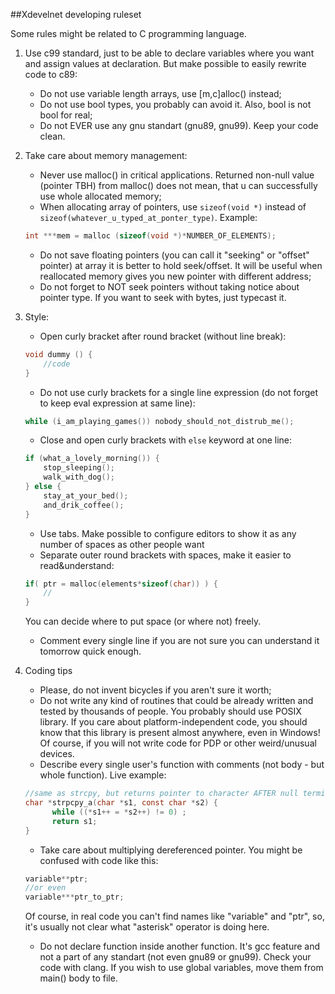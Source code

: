 ##Xdevelnet developing ruleset

Some rules might be related to C programming language.


1. Use c99 standard, just to be able to declare variables where you want and assign values at declaration. But make possible to easily rewrite code to c89:

    * Do not use variable length arrays, use [m,c]alloc() instead;
    * Do not use bool types, you probably can avoid it. Also, bool is not bool for real;
    * Do not EVER use any gnu standart (gnu89, gnu99). Keep your code clean.

2. Take care about memory management:

    * Never use malloc() in critical applications. Returned non-null value (pointer TBH) from malloc() does not mean, that u can successfully use whole allocated memory;
    * When allocating array of pointers, use ``sizeof(void *)`` instead of ``sizeof(whatever_u_typed_at_ponter_type)``. Example:
    ```c
    int ***mem = malloc (sizeof(void *)*NUMBER_OF_ELEMENTS);
    ```
    * Do not save floating pointers (you can call it "seeking" or "offset" pointer) at array it is better to hold seek/offset. It will be useful when reallocated memory gives you new pointer with different address;
    * Do not forget to NOT seek pointers without taking notice about pointer type. If you want to seek with bytes, just typecast it.

3. Style:

    * Open curly bracket after round bracket (without line break):
    ```c
    void dummy () {
        //code
    }
    ```
    * Do not use curly brackets for a single line expression (do not forget to keep eval expression at same line):
    ```c
    while (i_am_playing_games()) nobody_should_not_distrub_me();
    ```
    * Close and open curly brackets with ``else`` keyword at one line:
    ```c
    if (what_a_lovely_morning()) {
        stop_sleeping();
        walk_with_dog();
    } else {
        stay_at_your_bed();
        and_drik_coffee();
    }
    ```
    * Use tabs. Make possible to configure editors to show it as any number of spaces as other people want
    * Separate outer round brackets with spaces, make it easier to read&understand:
    ```c
    if( ptr = malloc(elements*sizeof(char)) ) {
        //
    }
    ```
      You can decide where to put space (or where not) freely.
    * Comment every single line if you are not sure you can understand it tomorrow quick enough.

4. Coding tips

    * Please, do not invent bicycles if you aren't sure it worth;
    * Do not write any kind of routines that could be already written and tested by thousands of people. You probably should use POSIX library. If you care about platform-independent code, you should know that this library is present almost anywhere, even in Windows! Of course, if you will not write code for PDP or other weird/unusual devices.
    * Describe every single user's function with comments (not body - but whole function). Live example:
    ```c
    //same as strcpy, but returns pointer to character AFTER null terminator instead of 1st arg
    char *strpcpy_a(char *s1, const char *s2) {
	      while ((*s1++ = *s2++) != 0) ;
	      return s1;
    }
    ```
    * Take care about multiplying dereferenced pointer. You might be confused with code like this:
    ```c
    variable**ptr;
    //or even
    variable***ptr_to_ptr;
    ```
      Of course, in real code you can't find names like "variable" and "ptr", so, it's usually not clear what "asterisk" operator is doing here.
    * Do not declare function inside another function. It's gcc feature and not a part of any standart (not even gnu89 or gnu99). Check your code with clang. If you wish to use global variables, move them from main() body to file.

